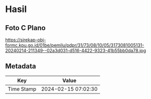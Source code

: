 # Hasil

## Foto C Plano

https://sirekap-obj-formc.kpu.go.id/01be/pemilu/pdpr/31/73/08/10/05/3173081005131-20240214-211349--02a3d031-d516-4422-9323-41b55bb0da78.jpg


## Metadata

| Key        | Value               |
| ---------- | ------------------- |
| Time Stamp | 2024-02-15 07:02:30 |




